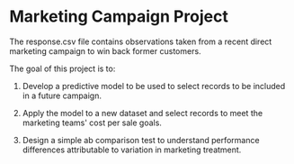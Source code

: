 # Marketing Campaign Project
The response.csv file contains observations taken from a recent direct marketing campaign to win back former customers. 

The goal of this project is to:

1. Develop a predictive model to be used to select records to be included in a future campaign.

2.	Apply the model to a new dataset and select records to meet the marketing teams' cost per sale goals.
3.	Design a simple ab comparison test to understand performance differences attributable to variation in marketing treatment.
